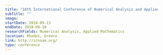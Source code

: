 ```yaml
---
title: "16th International Conference of Numerical Analysis and Applied Mathematics"
subTitle: ""
image:
startDate: 2018-09-13
endDate: 2018-09-18
researchFields: Numerical Analysis, Applied Mathematics
location: Rhodes, Greece
link: http://icnaam.org/
type: conference
---
```


